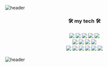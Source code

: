 ![header](https://capsule-render.vercel.app/api?type=slice&color=auto&height=250&section=header&text=MINJU's%20GitHub&fontSize=70&animation=fadeIn)

<div align='center'>

  <h3>🛠 my tech 🛠<h3>
  <img src="https://img.shields.io/badge/C++%20-00599C?style=flat-square&logo=C%2B%2B&logoColor=white"/>
  <img src="https://img.shields.io/badge/C%20-A8B9CC?style=flat-square&logo=C&logoColor=white"/>
  <img src="https://img.shields.io/badge/Java%20-007396?style=flat-square&logo=Java&logoColor=white"/>
    <img src="https://img.shields.io/badge/Python%20-3776AB?style=flat-square&logo=Python&logoColor=white"/>
    <img src="https://img.shields.io/badge/PHP%20-777BB4?style=flat-square&logo=PHP&logoColor=white"/>
  <br>
  <img src="https://img.shields.io/badge/JavaScript%20-F7DF1E?style=flat-square&logo=JavaScript&logoColor=white"/>
  <img src="https://img.shields.io/badge/HTML5%20-E34F26?style=flat-square&logo=HTML5&logoColor=white"/>
  <img src="https://img.shields.io/badge/CSS3%20-1572B6?style=flat-square&logo=CSS3&logoColor=white"/>
  <img src="https://img.shields.io/badge/Spring-Boot%20-6DB33F?style=flat-square&logo=SpringBoot&logoColor=white"/>
    <br>
    <img src="https://img.shields.io/badge/Amazon_AWS%20-232F3E?style=flat-square&logo=aws&logoColor=white"/>
    <img src="https://img.shields.io/badge/Google_Cloud%20-4285F4?style=flat-square&logo=gcp&logoColor=white"/>
    <img src="https://img.shields.io/badge/MySQL%20-4479A1?style=flat-square&logo=MySQL&logoColor=white"/>
    <img src="https://img.shields.io/badge/PostgreSQL%20-4169E1?style=flat-square&logo=PostgreSQL&logoColor=white"/>
     <img src="https://img.shields.io/badge/RabbitMQ%20-FF6600?style=flat-square&logo=RabbitMQ&logoColor=white"/>
     <img src="https://img.shields.io/badge/Elasticsearch%20-005571?style=flat-square&logo=Elasticsearch&logoColor=white"/>
</div>

![header](https://capsule-render.vercel.app/api?type=slice&color=auto&height=250&section=footer&animation=scaleIn)
